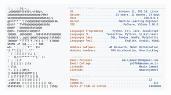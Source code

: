 <picture>
  <source srcset="https://raw.githubusercontent.com/mmazinjameel/mmazinjameel/main/dark_mode.svg?v=1760868589" media="(prefers-color-scheme: dark)">
  <img src="https://raw.githubusercontent.com/mmazinjameel/mmazinjameel/main/light_mode.svg?v=1760868589">
</picture>
